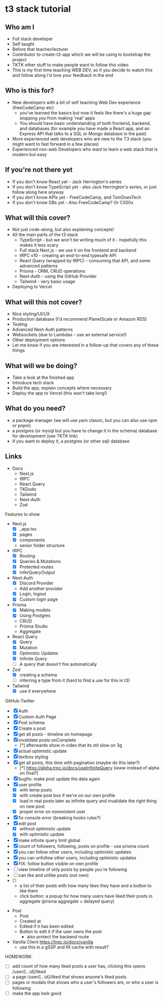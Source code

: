 # t3 stack tutorial

## Who am I
- Full stack developer
- Self taught
- Before that teacher/lecturer
- Contributor to create-t3-app which we will be using to bootstrap the project
- TKTK other stuff to make people want to follow this video
- This is my first time teaching WEB DEV, so if you decide to watch this and follow along I'd love your feedback in the end

## Who is this for?
- New developers with a bit of self teaching Web Dev experience (freeCodeCamp etc)
  - you've learned the basics but now it feels like there's a huge gap stopping you from making 'real' apps
  - You should have basic understanding of both frontend, backend, and databases (for example you have made a React app, and an Express API that talks to a SQL or Mongo database in the past)
- More experienced web developers who are new to the T3 stack (you might want to fast forward in a few places)
- Experienced non-web Developers who want to learn a web stack that is modern but easy

## If you're not there yet
- If you don't know React yet - Jack Herrington's series
- If you don't know TypeScript yet - also Jack Herrington's series, or just follow along here anyway
- If you don't know APIs yet - FreeCodeCamp, and TomDoesTech
- If you don't know DBs yet - Also FreeCodeCamp? Or CS50x

## What will this cover?
- Not just code-along, but also explaining concepts!
- All the main parts of the t3 stack
  - TypeScript - but we won't be writing much of it - hopefully this makes it less scary
  - Full stack Next.js - we use it on the frontend and backend
  - tRPC v10 - creating an end-to-end typesafe API
  - React Query (wrapped by tRPC) - consuming that API, and some advanced patterns
  - Prisma - ORM, CRUD operations
  - Next-Auth - using the GitHub Provider
  - Tailwind - very basic usage
- Deploying to Vercel

## What will this not cover?
- Nice styling/UI/UX
- Production database (I'd recommend PlanetScale or Amazon RDS)
- Testing
- Advanced Next-Auth patterns
- Websockets (due to Lambdas - use an external service!)
- Other deployment options
- Let me know if you are interested in a follow-up that covers any of these things

## What will we be doing?
- Take a look at the finished app
- Introduce tech stack
- Build the app, explain concepts where necessary
- Deploy the app to Vercel (this won't take long!)

## What do you need?
- a package manager (we will use yarn classic, but you can also use npm or pnpm)
- a postgres (or mysql but you have to change it in the schema) database for development (see TKTK link)
- if you want to deploy it, a postgres (or other sql) database

## Links
- Docs
  - Next.js
  - tRPC
  - React Query
  - TKDodo
  - Tailwind
  - Next-Auth
  - Zod

Features to show
- Next.js
  - [x] _app.tsx
  - [x] pages
  - [x] components
  - senior folder structure
- tRPC
  - [x] Routing
  - [x] Queries & Mutations
  - [x] Protected routes
  - [x] inferQueryOutput
- Next-Auth
  - [x] Discord Provider
  - Add another provider
  - [x] Login, logout
  - [x] Custom login page
- Prisma
  - [x] Making models
  - [x] Using Postgres
  - CRUD
  - Prisma Studio
  - Aggregate
- React Query
  - [x] Query
  - [x] Mutation
  - [x] Optimistic Updates
  - [x] Infinite Query
  - [ ] A query that doesn't fire automatically
- Zod
  - [x] creating a schema
  - [ ] inferring a type from it (hard to find a use for this in t3)
- Tailwind
  - [x] use it everywhere

GitHub-Twitter
- [x] Auth
- [x] Custom Auth Page
- [x] Post schema
- [x] Create a post
- [x] get all posts - timeline on homepage
- [x] invalidate posts onComplete
  - [*] afterwards show in video that its stil slow on 3g
- [x] actual optimistic update
- [x] textbox styling
- [x] get all posts, this time with pagination (maybe do this later?)
  - [*] https://alpha.trpc.io/docs/useInfiniteQuery (www instead of alpha on final?)
- [x] bugfix: make post update the data again
- [x] user profile
  - [x] with temp posts
  - [x] with create post box if we're on our own profile
  - [x] load in real posts later as infinite query and invalidate the right thing on new post
  - [x] proper error on nonexistent user
- [x] fix console error (breaking hooks rules?)
- [x] edit post
  - [x] without optimistic update
  - [x] with optimistic update
- [x] make infinite query limit global
- [x] count of followers, following, posts on profile - use prisma count
- [x] you can follow other users, including optimistic updates
- [x] you can unfollow other users, including optimistic updates
- [x] FIX: follow button visible on own profile
- [ ] view timeline of only posts by people you're following
- [ ] can like and unlike posts (not own)
- [ ] 
  - a list of their posts with how many likes they have and a button to like them
  - click button: a popup for how many users have liked their posts in aggregate (prisma aggregate + delayed query)
- Post
  - Post
  - Created at
  - Edited if it has been edited
  - Button to edit it if the user owns the post
    - also protect the backend route
- Vanilla Client https://trpc.io/docs/vanilla
  - use this in a gSSP and fill cache with result?

HOMEWORK:
- [ ] add count of how many liked posts a user has, clicking this opens /user/[...id]/liked
- [ ] a page /user/[...id]/liked that shows anyone's liked posts
- [ ] pages or modals that shows who a user's followers are, or who a user is following
- [ ] make the app look good